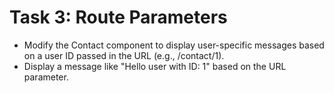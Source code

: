 # Task 3: Route Parameters
- Modify the Contact component to display user-specific messages based on a user ID passed in the URL (e.g., /contact/1).
- Display a message like "Hello user with ID: 1" based on the URL parameter.
